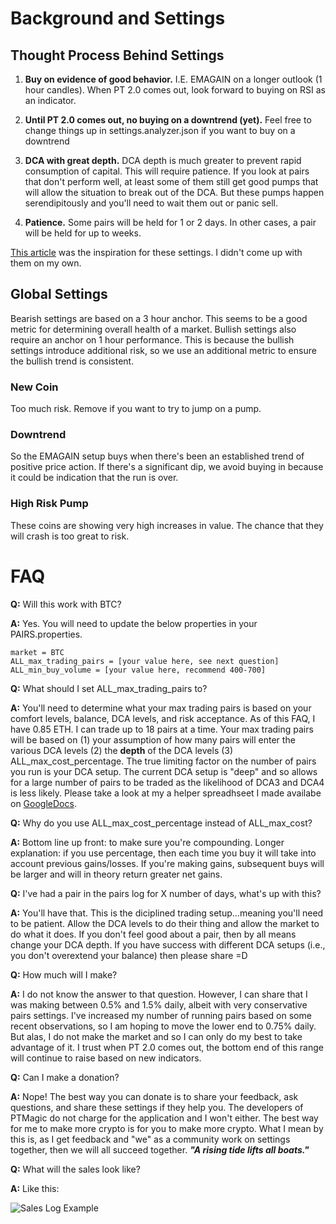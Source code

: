 # Background and Settings
## Thought Process Behind Settings
1. **Buy on evidence of good behavior.** I.E. EMAGAIN on a longer outlook (1 hour candles). When PT 2.0 comes out, look forward to buying on RSI as an indicator.

2. **Until PT 2.0 comes out, no buying on a downtrend (yet).** Feel free to change things up in settings.analyzer.json if you want to buy on a downtrend

3. **DCA with great depth.** DCA depth is much greater to prevent rapid consumption of capital. This will require patience. If you look at pairs that don't perform well, at least some of them still get good pumps that will allow the situation to break out of the DCA. But these pumps happen serendipitously and you'll need to wait them out or panic sell.

4. **Patience.** Some pairs will be held for 1 or 2 days. In other cases, a pair will be held for up to weeks.

[This article](https://medium.com/@wisepapertiger/profit-trailer-bitcoin-cryptobot-that-makes-lots-of-money-bitcoin-currency-trading-c4f618e048fc) was the inspiration for these settings. I didn't come up with them on my own.

## Global Settings
Bearish settings are based on a 3 hour anchor. This seems to be a good metric for determining overall health of a market. Bullish settings also require an anchor on 1 hour performance. This is because the bullish settings introduce additional risk, so we use an additional metric to ensure the bullish trend is consistent.

### New Coin
Too much risk. Remove if you want to try to jump on a pump.

### Downtrend
So the EMAGAIN setup buys when there's been an established trend of positive price action. If there's a significant dip, we avoid buying in because it could be indication that the run is over.

### High Risk Pump
These coins are showing very high increases in value. The chance that they will crash is too great to risk.

# FAQ
**Q:** Will this work with BTC?

**A:** Yes. You will need to update the below properties in your PAIRS.properties.

    market = BTC
    ALL_max_trading_pairs = [your value here, see next question]
    ALL_min_buy_volume = [your value here, recommend 400-700]

**Q:** What should I set ALL_max_trading_pairs to?

**A:** You'll need to determine what your max trading pairs is based on your comfort levels, balance, DCA levels, and risk acceptance. As of this FAQ, I have 0.85 ETH. I can trade up to 18 pairs at a time. Your max trading pairs will be based on (1) your assumption of how many pairs will enter the various DCA levels (2) the **depth** of the DCA levels (3) ALL_max_cost_percentage. The true limiting factor on the number of pairs you run is your DCA setup. The current DCA setup is "deep" and so allows for a large number of pairs to be traded as the likelihood of DCA3 and DCA4 is less likely. Please take a look at my a helper spreadhseet I made availabe on [GoogleDocs](https://docs.google.com/spreadsheets/d/1pjx3M85yikbTD2DcVoZ22OkHuMWRHobwDwxa3R-SWuk/edit?usp=sharing).

**Q:** Why do you use ALL_max_cost_percentage instead of ALL_max_cost?

**A:** Bottom line up front: to make sure you're compounding. Longer explanation: if you use percentage, then each time you buy it will take into account previous gains/losses. If you're making gains, subsequent buys will be larger and will in theory return greater net gains.

**Q:** I've had a pair in the pairs log for X number of days, what's up with this?

**A:** You'll have that. This is the diciplined trading setup...meaning you'll need to be patient. Allow the DCA levels to do their thing and allow the market to do what it does. If you don't feel good about a pair, then by all means change your DCA depth. If you have success with different DCA setups (i.e., you don't overextend your balance) then please share =D

**Q:** How much will I make?

**A:** I do not know the answer to that question. However, I can share that I was making between 0.5% and 1.5% daily, albeit with very conservative pairs settings. I've increased my number of running pairs based on some recent observations, so I am hoping to move the lower end to 0.75% daily. But alas, I do not make the market and so I can only do my best to take advantage of it. I trust when PT 2.0 comes out, the bottom end of this range will continue to raise based on new indicators.

**Q:** Can I make a donation?

**A:** Nope! The best way you can donate is to share your feedback, ask questions, and share these settings if they help you. The developers of PTMagic do not charge for the application and I won't either. The best way for me to make more crypto is for you to make more crypto. What I mean by this is, as I get feedback and "we" as a community work on settings together, then we will all succeed together. **_"A rising tide lifts all boats."_**

**Q:** What will the sales look like?

**A:** Like this:

![Sales Log Example](https://i.imgur.com/lCreMNg.jpg)
